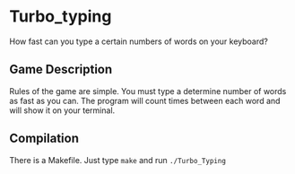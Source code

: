 # Turbo_typing
How fast can you type a certain numbers of words on your keyboard?

## Game Description

Rules of the game are simple. You must type a determine number of words as fast as you can.
The program will count times between each word and will show it on your terminal.

## Compilation

There is a Makefile. Just type `make` and run `./Turbo_Typing`
